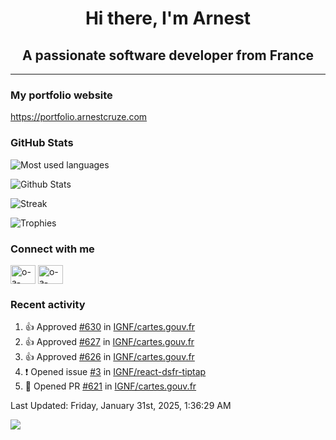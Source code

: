 <h1 align="center">Hi there, I'm Arnest</h1>
<h2 align="center">A passionate software developer from France</h2>

---

### My portfolio website

https://portfolio.arnestcruze.com

### GitHub Stats

![Most used languages](https://github-readme-stats.vercel.app/api/top-langs/?username=ocruze&langs_count=10&layout=compact&hide=tsql)

![Github Stats](https://github-readme-stats.vercel.app/api?username=ocruze&count_private=true&show_icons=true&title_color=fff&text_color=fff&bg_color=30,36d1dc,904e95)

![Streak](https://github-readme-streak-stats.herokuapp.com/?user=ocruze&)

![Trophies](https://github-profile-trophy.vercel.app/?username=ocruze)

### Connect with me

<p align="left">
  <a href="mailto:o.cruze@live.com" target="blank"><img align="center" src="https://upload.wikimedia.org/wikipedia/commons/d/df/Microsoft_Office_Outlook_%282018%E2%80%93present%29.svg" alt="o-a-cruze" height="30" width="40" /></a>
  <a href="https://linkedin.com/in/o-a-cruze" target="blank"><img align="center" src="https://raw.githubusercontent.com/rahuldkjain/github-profile-readme-generator/master/src/images/icons/Social/linked-in-alt.svg" alt="o-a-cruze" height="30" width="40" /></a>
</p>

### Recent activity

<!--RECENT_ACTIVITY:start-->
1. 👍 Approved [#630](https://github.com/IGNF/cartes.gouv.fr/pull/630#pullrequestreview-2577610218) in [IGNF/cartes.gouv.fr](https://github.com/IGNF/cartes.gouv.fr)
2. 👍 Approved [#627](https://github.com/IGNF/cartes.gouv.fr/pull/627#pullrequestreview-2575186942) in [IGNF/cartes.gouv.fr](https://github.com/IGNF/cartes.gouv.fr)
3. 👍 Approved [#626](https://github.com/IGNF/cartes.gouv.fr/pull/626#pullrequestreview-2575129359) in [IGNF/cartes.gouv.fr](https://github.com/IGNF/cartes.gouv.fr)
4. ❗️ Opened issue [#3](https://github.com/IGNF/react-dsfr-tiptap/issues/3) in [IGNF/react-dsfr-tiptap](https://github.com/IGNF/react-dsfr-tiptap)
5. 💪 Opened PR [#621](https://github.com/IGNF/cartes.gouv.fr/pull/621) in [IGNF/cartes.gouv.fr](https://github.com/IGNF/cartes.gouv.fr)
<!--RECENT_ACTIVITY:end-->

<!--RECENT_ACTIVITY:last_update-->
Last Updated: Friday, January 31st, 2025, 1:36:29 AM
<!--RECENT_ACTIVITY:last_update_end-->

[![](https://visitcount.itsvg.in/api?id=ocruze&label=Profile%20Views&pretty=false)](https://visitcount.itsvg.in)

